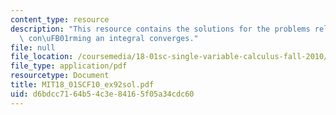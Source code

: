 ```yaml
---
content_type: resource
description: "This resource contains the solutions for the problems related to the\
  \ con\uFB01rming an integral converges."
file: null
file_location: /coursemedia/18-01sc-single-variable-calculus-fall-2010/d6bdcc7164b54c3e84165f05a34cdc60_MIT18_01SCF10_ex92sol.pdf
file_type: application/pdf
resourcetype: Document
title: MIT18_01SCF10_ex92sol.pdf
uid: d6bdcc71-64b5-4c3e-8416-5f05a34cdc60
---
```


